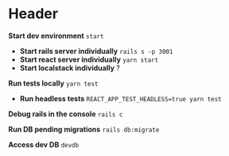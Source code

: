 <!-- TITLE: Common Commands -->
<!-- SUBTITLE: Some common commands I always forget -->

# Header
**Start dev environment** `start`
* **Start rails server individually** `rails s -p 3001`
* **Start react server individually** `yarn start`
* **Start localstack individually** ?

**Run tests locally** `yarn test`
* **Run headless tests** `REACT_APP_TEST_HEADLESS=true yarn test`

**Debug rails in the console** `rails c`

**Run DB pending migrations** `rails db:migrate`

**Access dev DB** `devdb`
